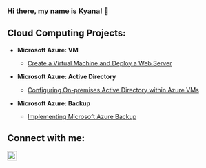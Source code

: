 ### Hi there, my name is Kyana! 👋

<h2> Cloud Computing Projects:</h2>

- <b>Microsoft Azure: VM</b>
  - [Create a Virtual Machine and Deploy a Web Server](https://github.com/kyanahenry/create-virtual-network)
    
- <b>Microsoft Azure: Active Directory</b>
  - [Configuring On-premises Active Directory within Azure VMs](https://github.com/joshmadakorcc/configure-ad)
 
- <b>Microsoft Azure: Backup</b>
  - [Implementing Microsoft Azure Backup](https://github.com/kyanahenry/azure-backup/blob/main/README.md)
       
<h2>Connect with me:</h2>

[<img align="left" alt="Josh | LinkedIn" width="22px" src="https://cdn.jsdelivr.net/npm/simple-icons@v3/icons/linkedin.svg" />][linkedin]

[linkedin]: https://www.linkedin.com/in/kyana-henry-276694253/
